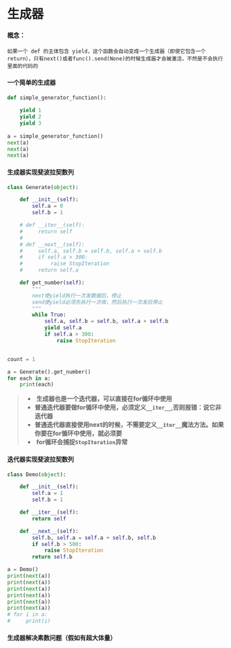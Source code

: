 # 生成器

#### 概念：

```
如果一个 def 的主体包含 yield，这个函数会自动变成一个生成器（即使它包含一个 return），只有next()或者func().send(None)的时候生成器才会被激活，不然是不会执行里面的代码的
```



#### 一个简单的生成器

```python
def simple_generator_function():
    
    yield 1
   	yield 2
   	yield 3
    
a = simple_generator_function()
next(a)
next(a)
next(a)
```





#### 生成器实现斐波拉契数列

```python
class Generate(object):

    def __init__(self):
        self.a = 0
        self.b = 1

    # def __iter__(self):
    #     return self
    #
    # def __next__(self):
    #     self.a, self.b = self.b, self.a + self.b
    #     if self.a > 300:
    #         raise StopIteration
    #     return self.a

    def get_number(self):
        """
        next使yield执行一次发数据后，停止
        send使yield必须先执行一次收，然后执行一次发后停止
        """
        while True:
            self.a, self.b = self.b, self.a + self.b
            yield self.a
            if self.a > 300:
                raise StopIteration


count = 1

a = Generate().get_number()
for each in a:
    print(each)
```

> - ​	**生成器也是一个迭代器，可以直接在for循环中使用**
> - ​    **普通迭代器要做for循环中使用，必须定义`__iter__`,否则报错：说它非迭代器**
> - ​    **普通迭代器直接使用next的时候，不需要定义`__iter__`魔法方法。如果你要在for循环中使用，就必须要**
> - ​    **for循环会捕捉`StopIteration`异常**



#### 迭代器实现斐波拉契数列

```python
class Demo(object):

    def __init__(self):
        self.a = 1
        self.b = 1

    def __iter__(self):
        return self

    def __next__(self):
        self.b, self.a = self.a + self.b, self.b
        if self.b > 500:
            raise StopIteration
        return self.b

a = Demo()
print(next(a))
print(next(a))
print(next(a))
print(next(a))
print(next(a))
print(next(a))
# for i in a:
#     print(i)
```







#### 生成器解决素数问题（假如有超大体量）

```

```

